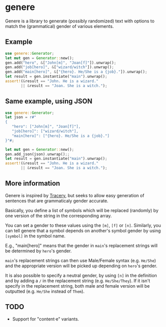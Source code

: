 # genere

Genere is a library to generate (possibly randomized) text with options to match the (grammatical) gender
of various elements.

## Example

```rust
use genere::Generator;
let mut gen = Generator::new();
gen.add("hero", &["John[m]", "Joan[f]"]).unwrap();
gen.add("job[hero]", &["wizard/witch"]).unwrap();
gen.add("main[hero]", &["{hero}. He/She is a {job}."]).unwrap();
let result = gen.instantiate("main").unwrap();
assert!(&result == "John. He is a wizard."
       || &result == "Joan. She is a witch.");
```


## Same example, using JSON

```rust
use genere::Generator;
let json = r#"
{
   "hero": ["John[m]", "Joan[f]"],
   "job[hero]": ["wizard/witch"],
   "main[hero]": ["{hero}. He/She is a {job}."]
}"#;

let mut gen = Generator::new();
gen.add_json(json).unwrap();;
let result = gen.instantiate("main").unwrap();
assert!(&result == "John. He is a wizard."
       || &result == "Joan. She is a witch.");
```


## More information

Genere is inspired by [Tracery](http://tracery.io/), but seeks to allow easy generation
of sentences that are grammaticaly gender accurate.

Basically, you define a list of symbols which will be replaced (randomly) by one version
of the string in the corresponding array.

You can set a gender to these values using the `[m]`, `[f]` or `[n]`. Similarly, you can
tell genere that a symbol depends on another's symbol gender by using `[symbol]` in the symbol name.

E.g., "main[hero]" means that the gender in `main`'s replacement strings will be determined
by `hero`'s gender.

`main`'s replacement strings can then use Male/Female syntax (e.g. `He/She`) and the appropriate
version will be picked up depending on `hero`'s gender.

It is also possible to specify a neutral gender, by using `[n]` in the definition and by
adding a `/` in the replacement string (e.g. `He/She/They`). If it isn't specify in the
replacement string, both male and female version will be outputted (e.g. `He/She` instead of `Them`).


## TODO

* Support for "content·e" variants.

